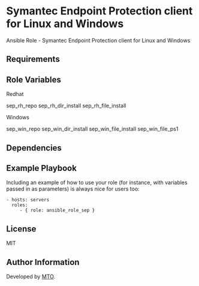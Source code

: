 Symantec Endpoint Protection client for Linux and Windows
=========

Ansible Role - Symantec Endpoint Protection client for Linux and Windows

Requirements
------------


Role Variables
--------------

Redhat

sep_rh_repo
sep_rh_dir_install
sep_rh_file_install

Windows

sep_win_repo
sep_win_dir_install
sep_win_file_install
sep_win_file_ps1


Dependencies
------------


Example Playbook
----------------

Including an example of how to use your role (for instance, with variables passed in as parameters) is always nice for users too:

    - hosts: servers
      roles:
         - { role: ansible_role_sep }

License
-------

MIT

Author Information
------------------

Developed by [MTO](https://www.mto.nu/).
